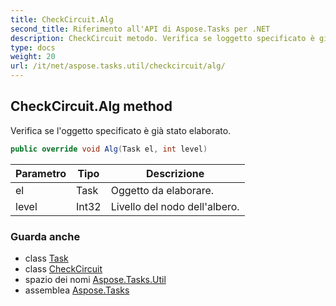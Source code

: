 ```yaml
---
title: CheckCircuit.Alg
second_title: Riferimento all'API di Aspose.Tasks per .NET
description: CheckCircuit metodo. Verifica se loggetto specificato è già stato elaborato.
type: docs
weight: 20
url: /it/net/aspose.tasks.util/checkcircuit/alg/
---
```

## CheckCircuit.Alg method

Verifica se l'oggetto specificato è già stato elaborato.

```csharp
public override void Alg(Task el, int level)
```

| Parametro | Tipo | Descrizione |
| --- | --- | --- |
| el | Task | Oggetto da elaborare. |
| level | Int32 | Livello del nodo dell'albero. |

### Guarda anche

* class [Task](../../../aspose.tasks/task/)
* class [CheckCircuit](../)
* spazio dei nomi [Aspose.Tasks.Util](../../checkcircuit/)
* assemblea [Aspose.Tasks](../../../)


